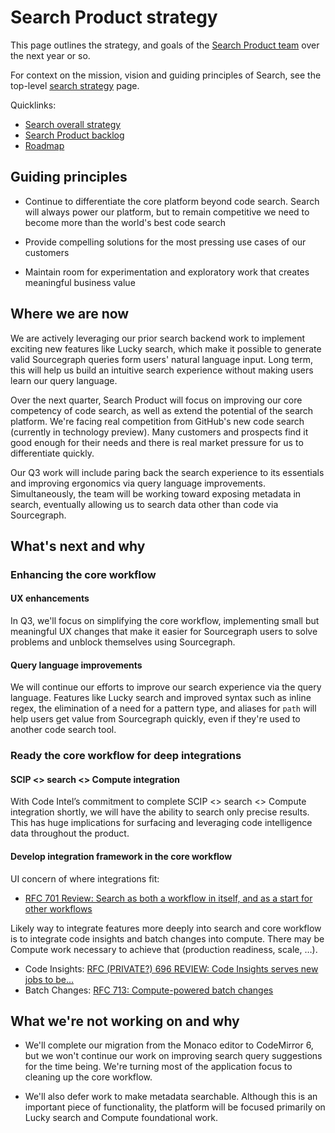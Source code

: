 # Search Product strategy

This page outlines the strategy, and goals of the [Search Product team](../../../departments/engineering/teams/search/product.md) over the next year or so.

For context on the mission, vision and guiding principles of Search, see the top-level [search strategy](index.md) page.

Quicklinks:

- [Search overall strategy](../index.md)
- [Search Product backlog](https://github.com/sourcegraph/sourcegraph/issues?q=is%3Aopen+is%3Aissue+label%3Ateam%2Fsearch-product/)
- [Roadmap](https://github.com/orgs/sourcegraph/projects/214/views/34?filterQuery=owning-org%3A%22Code+Graph%22+type%3ARoadmap+owning-team%3A%22Search+product%22)

## Guiding principles

- Continue to differentiate the core platform beyond code search. Search will always power our platform, but to remain competitive we need to become more than the world's best code search

- Provide compelling solutions for the most pressing use cases of our customers

- Maintain room for experimentation and exploratory work that creates meaningful business value

## Where we are now

We are actively leveraging our prior search backend work to implement exciting new features like Lucky search, which make it possible to generate valid Sourcegraph queries form users' natural language input. Long term, this will help us build an intuitive search experience without making users learn our query language.

Over the next quarter, Search Product will focus on improving our core competency of code search, as well as extend the potential of the search platform. We're facing real competition from GitHub's new code search (currently in technology preview). Many customers and prospects find it good enough for their needs and there is real market pressure for us to differentiate quickly.

Our Q3 work will include paring back the search experience to its essentials and improving ergonomics via query language improvements. Simultaneously, the team will be working toward exposing metadata in search, eventually allowing us to search data other than code via Sourcegraph.

## What's next and why

### Enhancing the core workflow

#### UX enhancements

In Q3, we'll focus on simplifying the core workflow, implementing small but meaningful UX changes that make it easier for Sourcegraph users to solve problems and unblock themselves using Sourcegraph.

#### Query language improvements

We will continue our efforts to improve our search experience via the query language. Features like Lucky search and improved syntax such as inline regex, the elimination of a need for a pattern type, and aliases for `path` will help users get value from Sourcegraph quickly, even if they're used to another code search tool.

### Ready the core workflow for deep integrations

#### SCIP <> search <> Compute integration

With Code Intel’s commitment to complete SCIP <> search <> Compute integration shortly, we will have the ability to search only precise results. This has huge implications for surfacing and leveraging code intelligence data throughout the product.

#### Develop integration framework in the core workflow

UI concern of where integrations fit:

- [RFC 701 Review: Search as both a workflow in itself, and as a start for other workflows](https://docs.google.com/document/d/1Np081Iuezi-ZCzEJT5VkJNBDKF-Po-Xbz4M5_QJLH2Y/edit#heading=h.trqab8y0kufp)

Likely way to integrate features more deeply into search and core workflow is to integrate code insights and batch changes into compute. There may be Compute work necessary to achieve that (production readiness, scale, …).

- Code Insights: [RFC (PRIVATE?) 696 REVIEW: Code Insights serves new jobs to be...](https://docs.google.com/document/u/0/d/1Vktm_9CtSoF8zjye5YwCrfaLm8srktf0fccbM-3bcOA/edit)
- Batch Changes: [RFC 713: Compute-powered batch changes](https://docs.google.com/document/u/0/d/1c9vGgSfh35HNzhPSMltgVkMA9B1NO4QF5GgZwFlt5Ys/edit)

## What we're not working on and why

- We'll complete our migration from the Monaco editor to CodeMirror 6, but we won't continue our work on improving search query suggestions for the time being. We're turning most of the application focus to cleaning up the core workflow.

- We'll also defer work to make metadata searchable. Although this is an important piece of functionality, the platform will be focused primarily on Lucky search and Compute foundational work.
